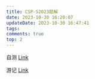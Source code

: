 ```yaml
---
title: CSP-S2023题解
date: 2023-10-30 16:20:07
updateDate: 2023-10-30 16:47:41
tags:
comments: true
top: 2
---
```

自测 [Link](https://www.luogu.com.cn/contest/140859)

游记 [Link](https://shwst.one/2023/10/23/CSP-S2023%E6%B8%B8%E8%AE%B0/)
<!--more-->
